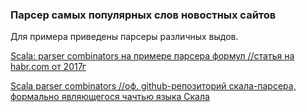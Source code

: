 ### Парсер самых популярных слов новостных сайтов 

Для примера приведены парсеры различных выдов.

[Scala: parser combinators на примере парсера формул //статья на habr.com от 2017г](https://habr.com/post/325446/)

[Scala parser combinators //оф. github-репозиторий скала-парсера, формально являющегося чачтью языка Скала](https://github.com/scala/scala-parser-combinators)
